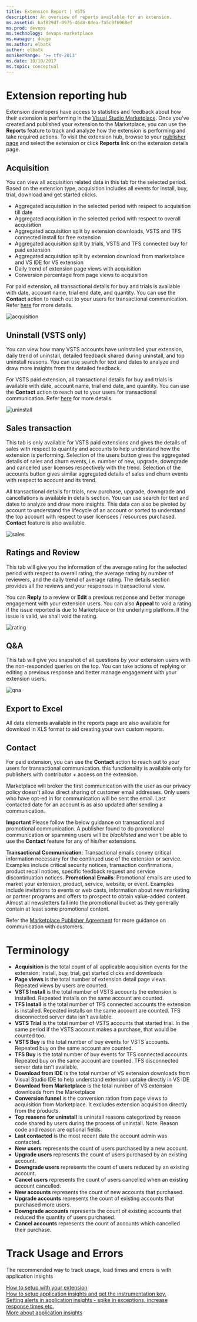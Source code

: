 ```yaml
---
title: Extension Report | VSTS
description: An overview of reports available for an extension. 
ms.assetid: baf829df-0975-46d8-8dea-7a5c9f6968ef
ms.prod: devops
ms.technology: devops-marketplace
ms.manager: douge
ms.author: elbatk
author: elbatk
monikerRange: '>= tfs-2013'
ms.date: 10/10/2017
ms.topic: conceptual
---
```


 

# Extension reporting hub

Extension developers have access to statistics and feedback about how their extension is performing in the [Visual Studio Marketplace](https://marketplace.visualstudio.com). Once you've created and published your extension to the Marketplace, you can use the **Reports** feature to track and analyze how the extension is performing and take required actions. 
To visit the extension hub, browse to your [publisher page](https://aka.ms/vsmarketplace-manage) and select the extension or click **Reports** link on the extension details page.

## Acquisition 
You can view all acquisition related data in this tab for the selected period. Based on the extension type, acquisition includes all events for install, buy, trial, download and get started clicks. 
* Aggregated acquisition in the selected period with respect to acquisition till date
* Aggregated acquisition in the selected period with respect to overall acquisition
* Aggregated acquisition split by extension downloads, VSTS and TFS connected install for free extension
* Aggregated acquisition split by trials, VSTS and TFS connected buy for paid extension
* Aggregated acquisition split by extension download from marketplace and VS IDE for VS extension 
* Daily trend of extension page views with acquisition 
* Conversion percentage from page views to acquisition

For paid extension, all transactional details for buy and trials is available with date, account name, trial end date, and quantity. You can use the **Contact** action to reach out to your users for transactional communication. Refer [here](/vsts/extend/extension-report#contact) for more details. 

![acquisition](_img/acq.png)

## Uninstall (VSTS only)
You can view how many VSTS accounts have uninstalled your extension, daily trend of uninstall, detailed feedback shared during uninstall, and top uninstall reasons.
You can use search for text and dates to analyze and draw more insights from the detailed feedback. 

For VSTS paid extension, all transactional details for buy and trials is available with date, account name, trial end date, and quantity. You can use the **Contact** action to reach out to your users for transactional communication. Refer [here](/vsts/extend/extension-report#contact) for more details. 

![uninstall](_img/uninstall.png)

## Sales transaction
This tab is only available for VSTS paid extensions and gives the details of sales with respect to quantity and accounts to help understand how the extension is performing. Selection of the users button gives the aggregated details of sales and churn events, i.e. number of new, upgrade, downgrade and cancelled user licenses respectively with the trend. Selection of the accounts button gives similar aggregated details of sales and churn events with respect to account and its trend. 

All transactional details for trials, new purchase, upgrade, downgrade and cancellations is available in details section. You can use search for text and dates to analyze and draw more insights. 
This data can also be pivoted by account to understand the lifecycle of an account or sorted to understand the top account with respect to user licensees / resources purchased. **Contact** feature is also available. 

![sales](_img/sales.png)

## Ratings and Review
This tab will give you the information of the average rating for the selected period with respect to overall rating, the average rating by number of reviewers, and the daily trend of average rating. The details section provides all the reviews and your responses in transactional view. 

You can **Reply** to a review or **Edit** a previous response and better manage engagement with your extension users.  You can also **Appeal** to void a rating if the issue reported is due to Marketplace or the underlying platform. If the issue is valid, we shall void the rating. 

![rating](_img/rnr.png)

## Q&A
This tab will give you snapshot of all questions by your extension users with the non-responded queries on the top. You can take actions of replying or editing a previous response and better manage engagement with your extension users.  

![qna](_img/qna.png)

## Export to Excel
All data elements available in the reports page are also available for download in XLS format to aid creating your own custom reports. 

## Contact
For paid extension, you can use the **Contact** action to reach out to your users for transactional communication. this functionality is available only for publishers with contributor + access on the extension. 

Marketplace will broker the first communication with the user as our privacy policy doesn't allow direct sharing of customer email addresses. Only users who have opt-ed in for communication will be sent the email. 
Last contacted date for an account is as also updated after sending a communication. 

**Important** Please follow the below guidance on transactional and promotional communication. A publisher found to do promotional communication or spamming users will be *blacklisted* and won't be able to use the **Contact** feature for any of his/her extensions. 

**Transactional Communication**: Transactional emails convey critical information necessary for the continued use of the extension or service. Examples include critical security notices, transaction confirmations, product recall notices, specific feedback request and service discontinuation notices.
**Promotional Emails**: Promotional emails are used to market your extension, product, service, website, or event. Examples include invitations to events or web casts, information about new marketing or partner programs and offers to prospect to obtain value-added content. Almost all newsletters fall into the promotional bucket as they generally contain at least some promotional content.

Refer the [Marketplace Publisher Agreement](http://aka.ms/vsmarketplace-agreement) for more guidance on communication with customers. 

# Terminology

* **Acquisition** is the total count of all applicable acquisition events for the extension; install, buy, trial, get started clicks and downloads
* **Page views** is the total number of extension detail page views. Repeated views by users are counted.
* **VSTS Install** is the total number of VSTS accounts the extension is installed. Repeated installs on the same account are counted. 
* **TFS Install** is the total number of TFS connected accounts the extension is installed. Repeated installs on the same account are counted. TFS disconnected server data isn't available.  
* **VSTS Trial** is the total number of VSTS accounts that started trial. In the same period if the VSTS account makes a purchase, that would be counted too. 
* **VSTS Buy** is the total number of buy events for VSTS accounts. Repeated buy on the same account are counted. 
* **TFS Buy** is the total number of buy events for TFS connected accounts. Repeated buy on the same account are counted. TFS disconnected server data isn't available.  
* **Download from IDE** is the total number of VS extension downloads from Visual Studio IDE to help understand extension uptake directly in VS IDE
* **Download from Marketplace** is the total number of VS extension downloads from the Marketplace
* **Conversion funnel** is the conversion ration from page views to acquisition from Marketplace. It excludes extension acquisition directly from the products. 
* **Top reasons for uninstall** is uninstall reasons categorized by reason code shared by users during the process of uninstall. Note: Reason code and reason are optional fields. 
* **Last contacted** is the most recent date the account admin was contacted. 
* **New users** represents the count of users purchased by a new account. 
* **Upgrade users** represents the count of users purchased by an existing account. 
* **Downgrade users** represents the count of users reduced by an existing account. 
* **Cancel users** represents the count of users cancelled when an existing account cancelled.  
* **New accounts** represents the count of new accounts that purchased. 
* **Upgrade accounts** represents the count of existing accounts that purchased more users. 
* **Downgrade accounts** represents the count of existing accounts that reduced the quantity of users purchased. 
* **Cancel accounts** represents the count of accounts which cancelled their purchase. 


# Track Usage and Errors
The recommended way to track usage, load times and errors is with application insights

[How to setup with your extension](
https://blogs.msdn.microsoft.com/visualstudioalmrangers/2017/05/30/how-to-integrate-application-insights-monitoring-in-your-team-services-extension/)  
[How to setup application insights and get the instrumentation key.](
/azure/application-insights/app-insights-create-new-resource)  
[Setting alerts in application insights - spike in exceptions, increase response times etc.](
/azure/application-insights/app-insights-alerts)  
[More about application insights](
/azure/application-insights/app-insights-overview)  
